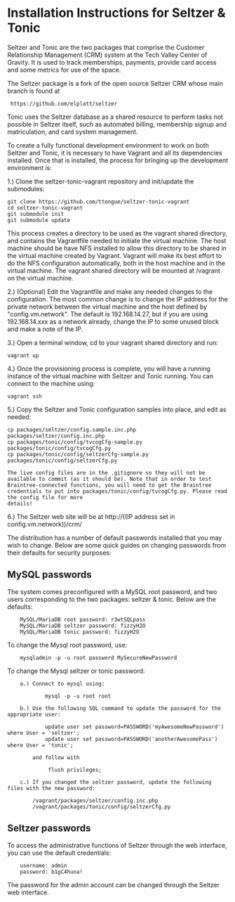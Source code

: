 # Installation Instructions for Seltzer &amp; Tonic

Seltzer and Tonic are the two packages that comprise the Customer Relationship Management (CRM) system 
at the Tech Valley Center of Gravity. It is used to track memberships, payments, provide card access and
some metrics for use of the space. 

The Seltzer package is a fork of the open source Seltzer CRM whose main branch is found at 

     https://github.com/elplatt/seltzer

Tonic uses the Seltzer database as a shared resource to perform tasks not possible in Seltzer itself, such as automated billing, membership signup and matriculation, and card system management. 

To create a fully functional development environment to work on both Seltzer and Tonic, it is necessary to have Vagrant and all its dependencies installed. Once that is installed, the process for bringing up the development environment is:


1.) Clone the seltzer-tonic-vagrant repository and init/update the submodules:

	git clone https://github.com/ttongue/seltzer-tonic-vagrant
	cd seltzer-tonic-vagrant
	git submodule init
	git submodule update

This process creates a directory to be used as the vagrant shared directory, and contains the Vagrantfile needed to initiate the virtual machine. The host machine should be have NFS installed to allow this directory to be shared in the virtual machine created by Vagrant. Vagrant will make its best effort to do the NFS configuration automatically, both in the host machine and in the virtual machine. The vagrant shared directory will be mounted at /vagrant on the virtual machine.

2.) (Optional) Edit the Vagrantfile and make any needed changes to the configuration. The most common change is to change the IP address for the private network between the virtual machine and the host defined by "config.vm.network". The default is 192.168.14.27, but if you are using 192.168.14.xxx as a 
network already, change the IP to some unused block and make a note of the IP.

3.) Open a terminal window, cd to your vagrant shared directory and run:

 	vagrant up

4.) Once the provisioning process is complete, you will have a running instance of the virtual machine with Seltzer and Tonic running. You can connect to the machine using:

    vagrant ssh

5.) Copy the Seltzer and Tonic configuration samples into place, and edit as needed:

    cp packages/seltzer/config.sample.inc.php packages/seltzer/config.inc.php
    cp packages/tonic/config/tvcogCfg-sample.py packages/tonic/config/tvcogCfg.py
    cp packages/tonic/config/seltzerCfg-sample.py packages/tonic/config/seltzerCfg.py

    The live config files are in the .gitignore so they will not be available to commit (as it should be). Note that in order to test Braintree-connected functions, you will need to get the Braintree
    credentials to put into packages/tonic/config/tvcogCfg.py. Please read the config file for more
    details!

6.) The Seltzer web site will be at http://((IP address set in config.vm.network))/crm/



The distribution has a number of default passwords installed that you may wish to change. Below are some quick guides on changing passwords from their defaults for security purposes:


MySQL passwords
---------------

The system comes preconfigured with a MySQL root password, and two users corresponding to the two packages: seltzer &amp; tonic. Below are the defaults:


		MySQL/MariaDB root password: r3wtSQLpass
		MySQL/MariaDB seltzer password: fizzyH2O
		MySQL/MariaDB tonic password: fizzyH2O

To change the Mysql root password, use:
		 
		mysqladmin -p -u root password MySecureNewPassword

To change the Mysql seltzer or tonic password:

		a.) Connect to mysql using:

				mysql -p -u root root

		b.) Use the following SQL command to update the password for the appropriate user:

				update user set password=PASSWORD('myAwesomeNewPassword') where User = 'seltzer';
				update user set password=PASSWORD('anotherAwesomePass') where User = 'tonic';

			and follow with

				 flush privileges;

		c.) If you changed the seltzer password, update the following files with the new password:

			/vagrant/packages/seltzer/config.inc.php 
			/vagrant/packages/tonic/config/seltzerCfg.py


Seltzer passwords
-----------------

To access the administrative functions of Seltzer through the web interface, you can use the default credentials:

		username: admin
		password: b1gC4huna!

The password for the admin account can be changed through the Seltzer web interface.




